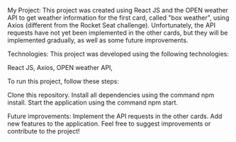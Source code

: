 My Project:
This project was created using React JS and the OPEN weather API to get weather information for the first card, called "box weather", using Axios (different from the Rocket Seat challenge). Unfortunately, the API requests have not yet been implemented in the other cards, but they will be implemented gradually, as well as some future improvements.

Technologies:
This project was developed using the following technologies:

React JS,
Axios,
OPEN weather API,

To run this project, follow these steps:

Clone this repository.
Install all dependencies using the command npm install.
Start the application using the command npm start.



Future improvements:
Implement the API requests in the other cards.
Add new features to the application.
Feel free to suggest improvements or contribute to the project!
